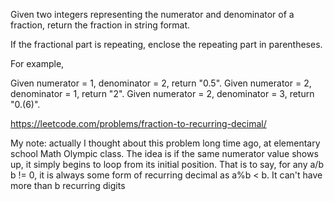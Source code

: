 Given two integers representing the numerator and denominator of a fraction, return the fraction in string format.

If the fractional part is repeating, enclose the repeating part in parentheses.

For example,

Given numerator = 1, denominator = 2, return "0.5".
Given numerator = 2, denominator = 1, return "2".
Given numerator = 2, denominator = 3, return "0.(6)".

https://leetcode.com/problems/fraction-to-recurring-decimal/


My note: actually I thought about this problem long time ago, at elementary school Math Olympic
class. The idea is if the same numerator value shows up, it simply begins to loop from its initial
position. That is to say, for any a/b b != 0, it is always some form of recurring decimal as
a%b < b. It can't have more than b recurring digits
